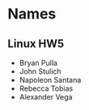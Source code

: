 # Names
## Linux HW5
* Bryan Pulla
* John Stulich
* Napoleon Santana
* Rebecca Tobias
* Alexander Vega
